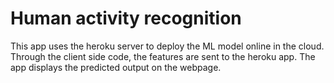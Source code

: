 # Human activity recognition

This app uses the heroku server to deploy the ML model online in the cloud. Through the client side code, the features are sent to the heroku app.
The app displays the predicted output on the webpage.
